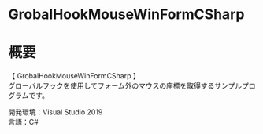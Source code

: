 # GrobalHookMouseWinFormCSharp

# 概要
【 GrobalHookMouseWinFormCSharp 】  
グローバルフックを使用してフォーム外のマウスの座標を取得するサンプルプログラムです。  

開発環境：Visual Studio 2019  
言語：C#
